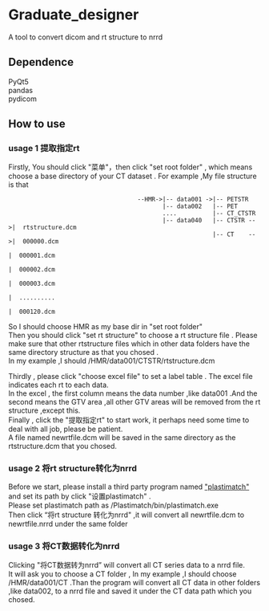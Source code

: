 # Graduate_designer
A tool to convert dicom and rt structure to nrrd
## Dependence
PyQt5  
pandas  
pydicom  

## How to use
### usage 1  提取指定rt
Firstly, You should click "菜单"，then click "set root folder" , which means choose a base directory of your CT dataset .
For example ,My file structure is that  
```
                                    --HMR->|-- data001 ->|-- PETSTR   
                                           |-- data002   |-- PET  
                                           ....          |-- CT_CTSTR  
                                           |-- data040   |-- CTSTR -->|  rtstructure.dcm  
                                                         |-- CT    -->|  000000.dcm  
                                                                      |  000001.dcm  
                                                                      |  000002.dcm  
                                                                      |  000003.dcm  
                                                                      |  ..........  
                                                                      |  000120.dcm  
```                                                                 
So I should choose HMR  as my base dir in "set root folder"  
Then  you should click "set rt structure" to choose a rt structure file . Please make sure that other rtstructure files which in other data folders have the same directory structure as that you chosed .  
In my example ,I should /HMR/data001/CTSTR/rtstructure.dcm  
  
Thirdly , please click "choose excel file"  to set a label table . The excel file indicates each rt to each data.  
In the excel , the first column means the data number ,like data001 .And the second means the GTV area ,all other GTV areas will be removed  from the rt structure ,except this.  
Finally , click the "提取指定rt"  to start work, it perhaps need some time to deal with all job, please be patient.  
A file named  newrtfile.dcm will be saved in the same directory as the rtstructure.dcm that you chosed.  
### usage 2 将rt structure转化为nrrd  
Before we start, please install a third party program named ["plastimatch"](http://www.plastimatch.org/)  and set its path by click "设置plastimatch" .  
Please set  plastimatch path as /Plastimatch/bin/plastimatch.exe  
Then click “将rt structure 转化为nrrd" ,it will convert all newrtfile.dcm to newrtfile.nrrd under the same folder  

### usage 3 将CT数据转化为nrrd  
Clicking "将CT数据转为nrrd” will convert all CT series data to a nrrd file.  
It will ask you to choose a CT folder , In my example ,I should choose  /HMR/data001/CT .Than the program will convert all CT data in other folders ,like data002, to a nrrd file and saved it under the CT data path which you chosed. 


